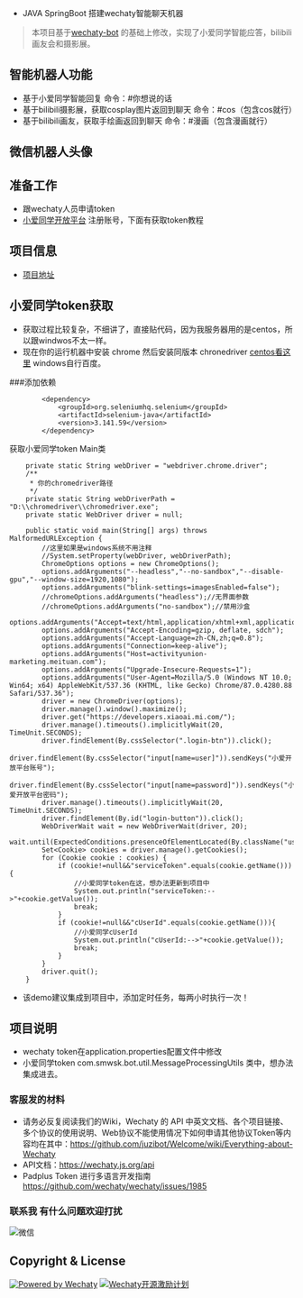 * JAVA SpringBoot 搭建wechaty智能聊天机器
> 本项目基于[wechaty-bot](https://github.com/smwsk/wechaty-bot) 的基础上修改，实现了小爱同学智能应答，bilibili画友会和摄影展。
## 智能机器人功能
* 基于小爱同学智能回复 命令：#你想说的话
* 基于bilibili摄影展，获取cosplay图片返回到聊天 命令：#cos（包含cos就行）
* 基于bilibili画友，获取手绘画返回到聊天 命令：#漫画（包含漫画就行）
## 微信机器人头像


## 准备工作
* 跟wechaty人员申请token
* [小爱同学开放平台](https://developers.xiaoai.mi.com/) 注册账号，下面有获取token教程

## 项目信息
* [项目地址]() 

## 小爱同学token获取
* 获取过程比较复杂，不细讲了，直接贴代码，因为我服务器用的是centos，所以跟windwos不太一样。
* 现在你的运行机器中安装 chrome 然后安装同版本 chronedriver [centos看这里](https://blog.csdn.net/herobacking/article/details/80276060) windows自行百度。

###添加依赖
```
        <dependency>
            <groupId>org.seleniumhq.selenium</groupId>
            <artifactId>selenium-java</artifactId>
            <version>3.141.59</version>
        </dependency>
```
获取小爱同学token Main类
```
    private static String webDriver = "webdriver.chrome.driver";
    /**
     * 你的chromedriver路径
     */
    private static String webDriverPath = "D:\\chromedriver\\chromedriver.exe";
    private static WebDriver driver = null;

    public static void main(String[] args) throws MalformedURLException {
        //这里如果是windows系统不用注释
        //System.setProperty(webDriver, webDriverPath);
        ChromeOptions options = new ChromeOptions();
        options.addArguments("--headless","--no-sandbox","--disable-gpu","--window-size=1920,1080");
        options.addArguments("blink-settings=imagesEnabled=false");
        //chromeOptions.addArguments("headless");//无界面参数
        //chromeOptions.addArguments("no-sandbox");//禁用沙盒
        options.addArguments("Accept=text/html,application/xhtml+xml,application/xml;q=0.9,image/webp,*/*;q=0.8");
        options.addArguments("Accept-Encoding=gzip, deflate, sdch");
        options.addArguments("Accept-Language=zh-CN,zh;q=0.8");
        options.addArguments("Connection=keep-alive");
        options.addArguments("Host=activityunion-marketing.meituan.com");
        options.addArguments("Upgrade-Insecure-Requests=1");
        options.addArguments("User-Agent=Mozilla/5.0 (Windows NT 10.0; Win64; x64) AppleWebKit/537.36 (KHTML, like Gecko) Chrome/87.0.4280.88 Safari/537.36");
        driver = new ChromeDriver(options);
        driver.manage().window().maximize();
        driver.get("https://developers.xiaoai.mi.com/");
        driver.manage().timeouts().implicitlyWait(20, TimeUnit.SECONDS);
        driver.findElement(By.cssSelector(".login-btn")).click();
        driver.findElement(By.cssSelector("input[name=user]")).sendKeys("小爱开放平台账号");
        driver.findElement(By.cssSelector("input[name=password]")).sendKeys("小爱开放平台密码");
        driver.manage().timeouts().implicitlyWait(20, TimeUnit.SECONDS);
        driver.findElement(By.id("login-button")).click();
        WebDriverWait wait = new WebDriverWait(driver, 20);
        wait.until(ExpectedConditions.presenceOfElementLocated(By.className("username")));
        Set<Cookie> cookies = driver.manage().getCookies();
        for (Cookie cookie : cookies) {
            if (cookie!=null&&"serviceToken".equals(cookie.getName())){
                //小爱同学token在这，想办法更新到项目中
                System.out.println("serviceToken:-->"+cookie.getValue());
                break;
            }
            if (cookie!=null&&"cUserId".equals(cookie.getName())){
                //小爱同学cUserId
                System.out.println("cUserId:-->"+cookie.getValue());
                break;
            }
        }
        driver.quit();
    }
```
* 该demo建议集成到项目中，添加定时任务，每两小时执行一次！

## 项目说明
* wechaty token在application.properties配置文件中修改
* 小爱同学token com.smwsk.bot.util.MessageProcessingUtils 类中，想办法集成进去。

### 客服发的材料
* 请务必反复阅读我们的Wiki，Wechaty 的 API 中英文文档、各个项目链接、多个协议的使用说明、Web协议不能使用情况下如何申请其他协议Token等内容均在其中：https://github.com/juzibot/Welcome/wiki/Everything-about-Wechaty
* API文档：https://wechaty.js.org/api
* Padplus Token 进行多语言开发指南 https://github.com/wechaty/wechaty/issues/1985

### 联系我 有什么问题欢迎打扰
![微信](http://47.112.21.193:9997/wx.jpg)

## Copyright & License
[![Powered by Wechaty](https://img.shields.io/badge/Powered%20By-Wechaty-green.svg)](https://github.com/chatie/wechaty)
[![Wechaty开源激励计划](https://img.shields.io/badge/Wechaty-开源激励计划-green.svg)](https://github.com/juzibot/Welcome/wiki/Everything-about-Wechaty)